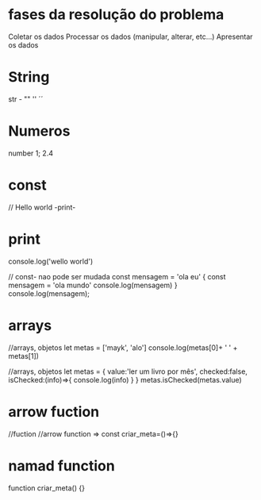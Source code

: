# fases da resolução do problema
Coletar os dados
Processar os dados (manipular, alterar, etc...)
Apresentar os dados

# String
str - "" '' ´´

# Numeros
number 1; 2.4

# const
// Hello world -print-
# print
console.log('wello world')

// const- nao pode ser mudada
const mensagem = 'ola eu'
{
    const mensagem = 'ola mundo'
    console.log(mensagem)
}
console.log(mensagem);

# arrays
//arrays, objetos
let metas = ['mayk', 'alo']
console.log(metas[0]+ ' ' + metas[1])


//arrays, objetos
let metas = {
    value:'ler um livro por mês',
    checked:false,
    isChecked:(info)=>{
        console.log(info)
    }
}
metas.isChecked(metas.value)

# arrow fuction
//fuction //arrow function =>
const criar_meta=()=>{}

# namad function
function criar_meta() {}

